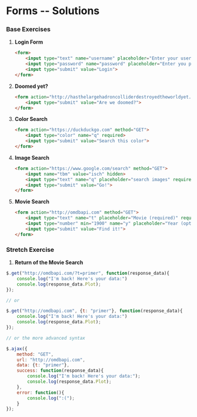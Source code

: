 # Forms -- Solutions

### Base Exercises
1. **Login Form**
    ```html
    <form>
        <input type="text" name="username" placeholder="Enter your username"></br>
        <input type="password" name="password" placeholder="Enter you password"></br>
        <input type="submit" value="Login">
    </form>
    ```

1. **Doomed yet?**
    ```html
    <form action="http://hasthelargehadroncolliderdestroyedtheworldyet.com" method="GET">
        <input type="submit" value="Are we doomed?">
    </form>
    ```

1. **Color Search**
    ``` html
    <form action="https://duckduckgo.com" method="GET">
        <input type="color" name="q" required>
        <input type="submit" value="Search this color">
    </form>
    ```

1. **Image Search**
    ``` html
    <form action="https://www.google.com/search" method="GET">
        <input name="tbm" value="isch" hidden>
        <input type="text" name="q" placeholder="search images" required>
        <input type="submit" value="Go!">
    </form>
    ```

1. **Movie Search**
    ``` html
    <form action="http://omdbapi.com" method="GET">
        <input type="text" name="t" placeholder="Movie (required)" required></br>
        <input type="number" min="1900" name="y" placeholder="Year (optional)"></br>
        <input type="submit" value="Find it!">
    </form>
    ```

### Stretch Exercise
1. **Return of the Movie Search**

``` js
$.get("http://omdbapi.com/?t=primer", function(response_data){
    console.log("I'm back! Here's your data:")
    console.log(response_data.Plot);
});

// or

$.get("http://omdbapi.com", {t: "primer"}, function(response_data){
    console.log("I'm back! Here's your data:")
    console.log(response_data.Plot);
});

// or the more advanced syntax

$.ajax({
    method: "GET",
    url: "http://omdbapi.com",
    data: {t: "primer"},
    success: function(response_data){
        console.log("I'm back! Here's your data:");
        console.log(response_data.Plot);
    },
    error: function(){
        console.log(":(");
    }
});
```
